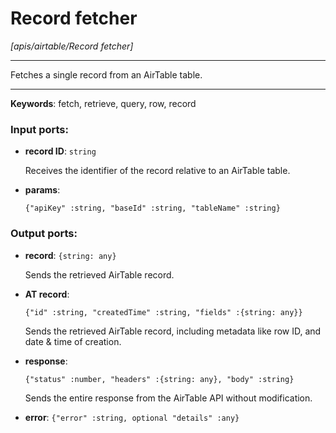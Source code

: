 # Record fetcher

_[apis/airtable/Record fetcher]_

---

Fetches a single record from an AirTable table.  

---

__Keywords__: fetch, retrieve, query, row, record

### Input ports:

* __record ID__: ` string `

    Receives the identifier of the record relative to an AirTable table.


* __params__: 
    ```
    {"apiKey" :string, "baseId" :string, "tableName" :string}
    ```

### Output ports:

* __record__: ` {string: any} `

    Sends the retrieved AirTable record.


* __AT record__: 
    ```
    {"id" :string, "createdTime" :string, "fields" :{string: any}}
    ```

    Sends the retrieved AirTable record, including metadata like row ID, and date & time of creation.


* __response__: 
    ```
    {"status" :number, "headers" :{string: any}, "body" :string}
    ```

    Sends the entire response from the AirTable API without modification.


* __error__: ` {"error" :string, optional "details" :any} `

